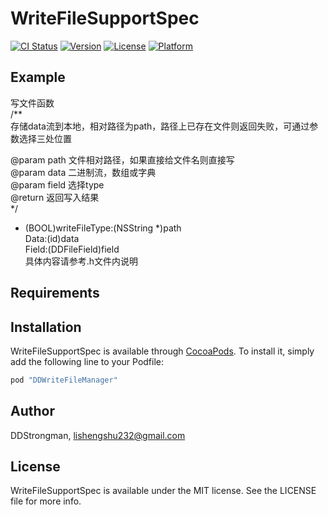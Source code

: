 # WriteFileSupportSpec

[![CI Status](http://img.shields.io/travis/DDStrongman/WriteFileSupportSpec.svg?style=flat)](https://travis-ci.org/DDStrongman/WriteFileSupportSpec)
[![Version](https://img.shields.io/cocoapods/v/WriteFileSupportSpec.svg?style=flat)](http://cocoapods.org/pods/WriteFileSupportSpec)
[![License](https://img.shields.io/cocoapods/l/WriteFileSupportSpec.svg?style=flat)](http://cocoapods.org/pods/WriteFileSupportSpec)
[![Platform](https://img.shields.io/cocoapods/p/WriteFileSupportSpec.svg?style=flat)](http://cocoapods.org/pods/WriteFileSupportSpec)

## Example

写文件函数 <br>
/** <br>
存储data流到本地，相对路径为path，路径上已存在文件则返回失败，可通过参数选择三处位置 <br>

@param path 文件相对路径，如果直接给文件名则直接写 <br>
@param data 二进制流，数组或字典 <br>
@param field 选择type <br>
@return 返回写入结果 <br>
*/ <br>
- (BOOL)writeFileType:(NSString *)path <br>
                            Data:(id)data <br>
                            Field:(DDFileField)field  <br>
具体内容请参考.h文件内说明

## Requirements

## Installation

WriteFileSupportSpec is available through [CocoaPods](http://cocoapods.org). To install
it, simply add the following line to your Podfile:

```ruby
pod "DDWriteFileManager"
```

## Author

DDStrongman, lishengshu232@gmail.com

## License

WriteFileSupportSpec is available under the MIT license. See the LICENSE file for more info.
